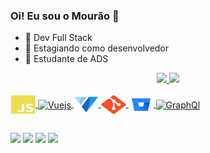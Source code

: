 ### Oi! Eu sou o Mourão 👋

- 🔭 Dev Full Stack 
- 🌱 Estagiando como desenvolvedor 
- 👯 Estudante de ADS

<div align="center">
  <a href="https://github.com/Sr-Mourao">
  <img height="180em" src="https://github-readme-stats.vercel.app/api?username=Sr-Mourao&show_icons=true&theme=dark&include_all_commits=true&count_private=true"/>
  <img height="180em" src="https://github-readme-stats.vercel.app/api/top-langs/?username=Sr-Mourao&layout=compact&langs_count=7&theme=dark"/>
</div>
<div style="display: inline_block"><br>
  <img align="center" alt="Js" height="30" width="40" src="https://raw.githubusercontent.com/devicons/devicon/master/icons/javascript/javascript-plain.svg">
  <img align="center" alt="Vuejs" height="30" width="40" src="https://cdn.jsdelivr.net/gh/devicons/devicon/icons/vuejs/vuejs-original.svg">
  <img align="center" alt="Vuetify" height="30" width="40" src="https://raw.githubusercontent.com/devicons/devicon/master/icons/vuetify/vuetify-original.svg">
   <img align="center" alt="Git" height="30" width="40" src="https://raw.githubusercontent.com/devicons/devicon/master/icons/git/git-original.svg">
  <img align="center" alt="BitBucket" height="30" width="40" src="https://raw.githubusercontent.com/devicons/devicon/master/icons/bitbucket/bitbucket-original.svg">
  <img align="center" alt="GraphQl" height="30" width="40" src="https://cdn.jsdelivr.net/gh/devicons/devicon/icons/graphql/graphql-plain.svg">
</div>          
</div>
  
  ##
  
  <div>
     <a href="https://www.linkedin.com/in/felipe-mourao-43abba221/" target="_blank"><img src="https://img.shields.io/badge/-LinkedIn-%230077B5?style=for-the-badge&logo=linkedin&logoColor=white" target="_blank"></a> 
     <a href="https://www.tiktok.com/@srmourao_" target="_blank"><img src="https://img.shields.io/badge/TikTok-000000?style=for-the-badge&logo=tiktok&logoColor=white" target="_blank"></a> 
  <a href="https://www.instagram.com/srmourao/" target="_blank"><img src="https://img.shields.io/badge/-Instagram-%23E4405F?style=for-the-badge&logo=instagram&logoColor=white" target="_blank"></a>
  <a href = "mailto:felipemourao6124@gmail.com"><img src="https://img.shields.io/badge/-Gmail-%23333?style=for-the-badge&logo=gmail&logoColor=white" target="_blank"></a>
   
  </div>
  
  

